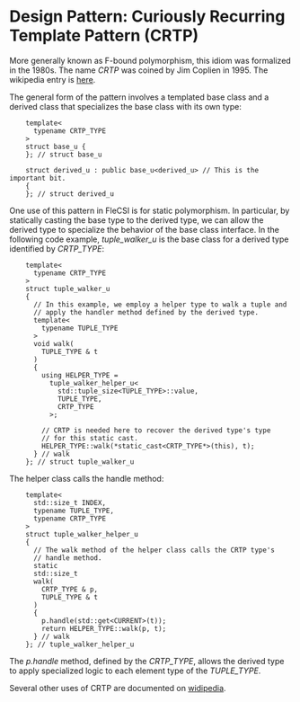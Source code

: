# Design Pattern: Curiously Recurring Template Pattern (CRTP)

More generally known as F-bound polymorphism, this idiom was formalized
in the 1980s. The name *CRTP* was coined by Jim Coplien in 1995. The
wikipedia entry is
[here](https://en.wikipedia.org/wiki/Curiously_recurring_template_pattern).

The general form of the pattern involves a templated base class and a
derived class that specializes the base class with its own type:

```
    template<
      typename CRTP_TYPE
    >
    struct base_u {
    }; // struct base_u

    struct derived_u : public base_u<derived_u> // This is the important bit.
    {
    }; // struct derived_u
```

One use of this pattern in FleCSI is for static polymorphism. In
particular, by statically casting the base type to the derived type, we
can allow the derived type to specialize the behavior of the base class
interface. In the following code example, *tuple_walker_u* is the base
class for a derived type identified by *CRTP_TYPE*:

```
    template<
      typename CRTP_TYPE
    >
    struct tuple_walker_u
    {
      // In this example, we employ a helper type to walk a tuple and
      // apply the handler method defined by the derived type.
      template<
        typename TUPLE_TYPE
      >
      void walk(
        TUPLE_TYPE & t
      )
      {
        using HELPER_TYPE =
          tuple_walker_helper_u<
            std::tuple_size<TUPLE_TYPE>::value,
            TUPLE_TYPE,
            CRTP_TYPE
          >;
      
        // CRTP is needed here to recover the derived type's type
        // for this static cast.
        HELPER_TYPE::walk(*static_cast<CRTP_TYPE*>(this), t);
      } // walk
    }; // struct tuple_walker_u
```

The helper class calls the handle method:

```
    template<
      std::size_t INDEX,
      typename TUPLE_TYPE,
      typename CRTP_TYPE
    >
    struct tuple_walker_helper_u
    {
      // The walk method of the helper class calls the CRTP type's
      // handle method.
      static
      std::size_t
      walk(
        CRTP_TYPE & p,
        TUPLE_TYPE & t
      )
      {
        p.handle(std::get<CURRENT>(t));
        return HELPER_TYPE::walk(p, t);
      } // walk
    }; // tuple_walker_helper_u
```

The *p.handle* method, defined by the *CRTP_TYPE*, allows the derived
type to apply specialized logic to each element type of the *TUPLE_TYPE*.

Several other uses of CRTP are documented on
[widipedia](https://en.wikipedia.org/wiki/Curiously_recurring_template_pattern).

<!-- vim: set tabstop=2 shiftwidth=2 expandtab fo=cqt tw=72 : -->
